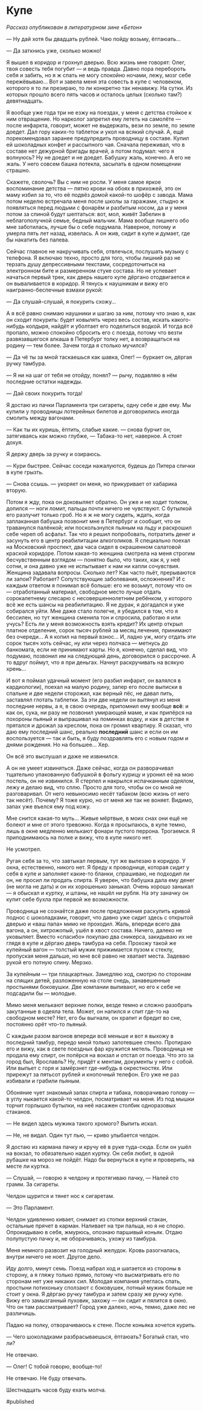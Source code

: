 # Купе
_Рассказ опубликован в литературном зине «Бетон»_

— Ну дай хотя бы двадцать рублей. Чаю пойду возьму, ёптаюать… 

— Да заткнись уже, сколько можно!

Я вышел в коридор и грохнул дверью. Всю жизнь мне говорят: Олег, твоя совесть тебя погубит — и ведь правда. Давно пора перебороть себя и забить, но я ж спать не могу спокойно ночами, лежу, мозг себе пережёвываю… Вот и завела меня эта совесть в купе с человеком, которого я то ли презираю, то ли конкретно так ненавижу. На сутки. Из которых прошло всего пять часов и осталось целых (сколько там?) девятнадцать.

Я вообще уже года три не езжу на поездах, у меня с детства стойкое к ним отвращение. Но нарколог запретил ему лететь на самолёте — после инфаркта, говорит, может не выдержать, вези по земле, по земле доедет. Дал гору каких-то таблеток и укол на всякий случай. А, ещё порекомендовал заранее предупредить проводницу в составе. Купил ей шоколадных конфет и рассыпного чая. Сначала переживал, что в составе нет дежурной бригады врачей, а потом подумал: чего я волнуюсь? Ну не доедет и не доедет. Бабушку жаль, конечно. А его не жаль. У него совсем башка потекла, засыпать в одном помещении страшно.

Скажете, сволочь? Вы с ним не росли. У меня самое яркое воспоминание детства — пятно крови на обоях в прихожей, это он маму избил за то, что её подвёз домой какой-то шофёр с завода. Мама потом неделю встречала меня после школы за гаражами, стыдно ж появляться перед людьми с фонарём и разбитым носом, да и у меня потом за спиной будут шептаться: вот, мол, живёт Забелин в неблагополучной семье, бедный мальчик. Мама вообще лишнего обо мне заботилась, лучше бы о себе подумала. Наверное, потому и умерла пять лет назад, извелась. А он жив, сидит в купе и думает, где бы накатить без палева.

Сейчас главное не накручивать себя, отвлечься, послушать музыку с телефона. Я включаю техно, просто для того, чтобы лишний раз не терзать душу депрессивными текстами, сосредоточиться на электронном бите и размеренном стуке состава. Но не успевает начаться первый трек, как дверь нашего купе дёргано отодвигается и он вываливается в коридор. Я тянусь к наушникам и вижу его наигранно-беспечные взмахи рукой:

— Да слушай-слушай, я покурить схожу…

А я всё равно снимаю наушники и шагаю за ним, потому что знаю я, как он сходит покурить: будет ковылять через весь состав, искать какого-нибудь колдыря, найдёт и уболтает его поделиться водкой. И тогда всё пропало, можно спокойно сбросить его с поезда, потому что везти развязавшегося алкаша в Петербург толку нет, а возвращаться на родину — тем более. Зачем тогда я столько мучился?

— Да чё ты за мной таскаешься как шавка, Олег! — буркает он, дёргая ручку тамбура.

— Я ни на шаг от тебя не отойду, понял? — рычу, подавляю в нём последние остатки надежды.

— Дай своих покурить тогда!

Я достаю из пачки Парламента три сигареты, одну себе и две ему. Мы купили у проводницы лотерейных билетов и договорились иногда смолить между вагонами.

— Как ты их куришь, ёптить, слабые какие. — снова бурчит он, затягиваясь как можно глубже, — Табака-то нет, наверное. А стоят дохуя.

Я держу дверь за ручку и озираюсь.

— Кури быстрее. Сейчас соседи нажалуются, будешь до Питера спички в купе грызть.

— Снова ссышь. — укоряет он меня, но прикуривает от хабарика вторую.

Потом я жду, пока он доковыляет обратно. Он уже и не ходит толком, допился — ноги ломит, пальцы почти ничего не чувствуют. С бутылкой его разлучит только гроб. Но я ж не могу сидеть, ждать, когда заплаканная бабушка позвонит мне в Петербург и сообщит, что он траванулся палёнкой; или поскользнулся пьяным на льду и раскрошил себе череп об асфальт. Так что я решил попробовать, потратить денег и засунуть его в центр реабилитации алкоголиков. Я специально поехал на Московский проспект, два часа сидел в окрашенном салатовой краской коридоре. Потом какая-то женщина смотрела на меня строгим бесчувственным взглядом — понятно было, что таких, как я, у неё сотни, и она давно уже не испытывает к нам ни капли сочувствия. Женщина задавала вопросы. Сколько лет? Как часто пьёт, прерываются ли запои? Работает? Сопутствующие заболевания, осложнения? И с каждым ответом я понимал всё больше: его не возьмут, потому что он — отработанный материал, свободное место лучше отдать сорокалетнему слесарю с несовершеннолетним ребёнком, у которого всё же есть шансы на реабилитацию. Я не дурак, я догадался и уже собирался уйти. Мне даже стало полегче, я убедился в том, что я бессилен, но тут женщина сменила тон и спросила, работаю я или учусь? Есть ли у меня возможность взять кредит? Их центр открыл платное отделение, сорок тысяч рублей за месяц лечения, принимают без очереди… А я копил на первый взнос… И, ладно уж, могу отдать эти сорок тысяч хоть сейчас, ну или через полчаса — метнусь до банкомата, если не принимают карты. Но я, конечно, сделал вид, что подумаю, позвонил им на следующий день, договорился о рассрочке. А то вдруг поймут, что я при деньгах. Начнут раскручивать на всякую хрень…

И вот я поймал удачный момент (его разбил инфаркт, он валялся в кардиологии), поехал на малую родину, запер его после выписки в спальне и две недели сторожил, как верный пёс, не давал пить, заставлял глотать таблетки. За эти две недели он вытянул из меня последние нервы, а я, в свою очередь, припомнил ему вообще **всё**: и как он, сука, ни разу не позвонил умирающей маме, и как припёрся на похороны пьяный и выпрашивал на поминках водку, и как в детстве я прятался и дрожал за креслом, пока он громил квартиру. Я сказал, что даю ему последний шанс, реально **последний** шанс и если он им воспользуется — так и быть, я буду поздравлять его с новым годом и днями рождения. Но на большее… Хер.

Он всё это выслушал и даже не извинился.

А он не умеет извиняться. Даже сейчас, когда он разворачивал тщательно упакованную бабушкой в фольгу курицу и уронил её на мою постель, он не извинился. Я стерпел и накрылся испачканным одеялом, лежу и делаю вид, что сплю. Просто для того, чтобы он со мной не разговаривал. От него невыносимо несёт табаком (всю жизнь от него так несёт). Почему? Я тоже курю, но от меня же так не воняет. Видимо, запах уже въелся ему под кожу.

Мне снится какая-то муть… Живые мёртвые, в моих снах они ещё не болеют и мне от этого тревожно. Когда я просыпаюсь, в купе темно, лишь в окне медленно мелькают фонари пустого перрона. Трогаемся. Я приподнимаюсь на полке и вижу, что в купе никого нет. 

Не усмотрел.

Ругая себя за то, что завтыкал первым, тут же вылезаю в коридор. У окна, естественно, никого нет. Я бреду к проводнице, которая сидит у себя в купе и заполняет какие-то бланки, спрашиваю, не подходил ли он, не просил ли продать спирта. Я уверен, что бабушка дала ему денег (не могла не дать) и он их хорошенько заныкал. Очень хорошо заныкал — я обыскал и куртку, и штаны, не нашёл ни рубля. На эту заначку он купит себе бухла при первой же возможности.

Проводница не сознаётся даже после предложения раскупить кривой поднос с шоколадками, говорит, что давно уже сидит здесь с открытой дверью и «ваш папа» мимо не проходил. Жаль, впереди всего два вагона, а он, хитрожопый, ушёл в хвост состава. Ничего, далеко не уковыляет. Вместо «спасибо» покупаю два сникерса, закидываю их не глядя в купе и дёргаю дверь тамбура на себя. Прохожу такой же купейный вагон — толстый мужик прижимается пузом к стеклу, пропуская меня дальше, но мне всё равно не хватает места. Задеваю рукой его потную спину. Мерзко. 

За купейным — три плацкартных. Замедляю ход, смотрю по сторонам на спящих детей, разложенную на столе снедь, занавешенные простынями боковушки. Две компании выпивают, но его к себе не подсадили бы — молодые.

Мимо меня мелькают верхние полки, везде темно и сложно разобрать закутанные в одеяла тела. Может, он напился и спит где-то на свободном месте? Нет, его бы выгнали, он храпит и бредит во сне, постоянно орёт что-то пьяный.

С каждым разом вагонов впереди всё меньше и вот я выхожу в последний тамбур, передо мной только запотевшее стекло. Протираю его и вижу, как в свете поездных фар кружится метель. Проводница не продала ему спирт, он попёрся на вокзал и отстал от поезда. Что это за город был, Ярославль? Ну, придёт к ментам, документы у него с собой. Или выпьет с горя и замёрзнет где-нибудь в окрестностях. Или прирежут за пятьсот рублей и кнопочный телефон. Его уже не раз избивали и грабили пьяным.

Обоняние чует знакомый запах спирта и табака, поворачиваю голову — в углу ныкается какой-то челдон, посматривает на меня. Из под мышки торчит горлышко бутылки, на неё насажен столбик одноразовых стаканов.

— Не видел здесь мужика такого хромого? Выпить искал.

— Не, не видал. Один тут пью, — криво улыбается челдон.

Я достаю из кармана пачку и кручу её в руке туда-сюда. Если он ушёл на вокзал, то обязательно надел куртку. Он себя любит, в одной рубашке на мороз не пойдёт. Надо бы вернуться в купе и проверить, на месте ли куртка.

— Слушай, — говорю я челдону и протягиваю пачку, — Налей сто грамм. За сигареты.

Челдон щурится и тянет нос к сигаретам.

— Это Парламент.

Челдон удивленно кивает, снимает из стопки верхний стакан, остальные прячет в карман. Наливает на три пальца, но я не спорю. Опрокидываю в себя, жмурюсь, опознаю паршивый коньяк. Отдаю полупустую пачку и, не оборачиваясь, ухожу из тамбура.

Меня немного развозит на голодный желудок. Кровь разогналась, внутри ничего не ноет. Другое дело.

Иду долго, минут семь. Поезд набрал ход и шатается из стороны в сторону, а я гляжу только прямо, потому что высматривать его по сторонам нет уже никаких сил. Молодая компания улеглась спать, простыни потихоньку сползают с боковушек, потный мужик больше не стоит у окна. Я дёргаю ручку тамбура и затем сразу же ручку купе. Вижу его замызганный пуховик, захожу — он сидит и пялится в окно. Что он там рассматривает? Город уже далеко, ночь, темно, даже лес не различишь.

Падаю на полку, отворачиваюсь к стене. После коньяка хочется курить.

— Чего шоколадками разбрасываешься, ёптаюать? Богатый стал, что ли?

Не отвечаю.

— Олег! С тобой говорю, вообще-то!

Не отвечаю. Не буду отвечать. 

Шестнадцать часов буду ехать молча.

#published
